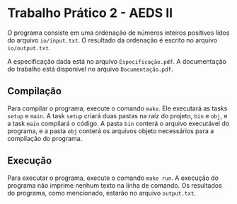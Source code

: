 # Trabalho Prático 2 - AEDS II

O programa consiste em uma ordenação de números inteiros positivos lidos do arquivo `io/input.txt`. O resultado da ordenação é escrito no arquivo `io/output.txt`.

A especificação dada está no arquivo `Especificação.pdf`. A documentação do trabalho está disponível no arquivo `Documentação.pdf`.

## Compilação

Para compilar o programa, execute o comando `make`. Ele executará as tasks `setup` e `main`. A task `setup` criará duas pastas na raíz do projeto, `bin` e `obj`, e a task `main` compilará o código. A pasta `bin` conterá o arquivo executável do programa, e a pasta `obj` conterá os arquivos objeto necessários para a compilação do programa.

## Execução

Para executar o programa, execute o comando `make run`. A execução do programa não imprime nenhum texto na linha de comando. Os resultados do programa, como mencionado, estarão no arquivo `output.txt`.